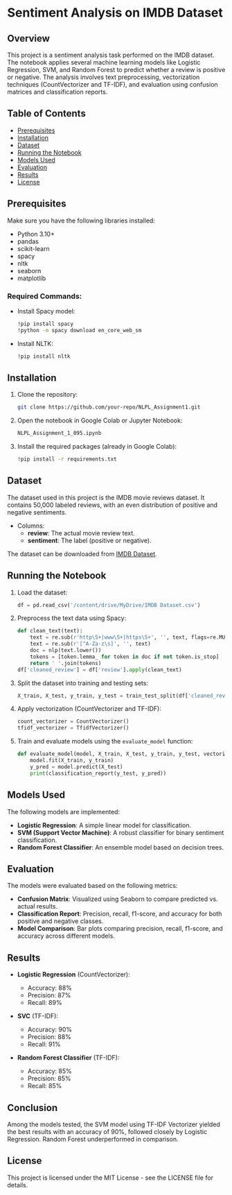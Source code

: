 
# Sentiment Analysis on IMDB Dataset

## Overview

This project is a sentiment analysis task performed on the IMDB dataset. The notebook applies several machine learning models like Logistic Regression, SVM, and Random Forest to predict whether a review is positive or negative. The analysis involves text preprocessing, vectorization techniques (CountVectorizer and TF-IDF), and evaluation using confusion matrices and classification reports.

## Table of Contents
- [Prerequisites](#prerequisites)
- [Installation](#installation)
- [Dataset](#dataset)
- [Running the Notebook](#running-the-notebook)
- [Models Used](#models-used)
- [Evaluation](#evaluation)
- [Results](#results)
- [License](#license)

## Prerequisites

Make sure you have the following libraries installed:
- Python 3.10+
- pandas
- scikit-learn
- spacy
- nltk
- seaborn
- matplotlib

### Required Commands:
- Install Spacy model:
  ```bash
  !pip install spacy
  !python -m spacy download en_core_web_sm
  ```
- Install NLTK:
  ```bash
  !pip install nltk
  ```

## Installation

1. Clone the repository:
   ```bash
   git clone https://github.com/your-repo/NLPL_Assignment1.git
   ```

2. Open the notebook in Google Colab or Jupyter Notebook:
   ```bash
   NLPL_Assignment_1_095.ipynb
   ```

3. Install the required packages (already in Google Colab):
   ```bash
   !pip install -r requirements.txt
   ```

## Dataset

The dataset used in this project is the IMDB movie reviews dataset. It contains 50,000 labeled reviews, with an even distribution of positive and negative sentiments.

- Columns:
  - **review**: The actual movie review text.
  - **sentiment**: The label (positive or negative).

The dataset can be downloaded from [IMDB Dataset]([https://ai.stanford.edu/~amaas/data/sentiment/](https://www.kaggle.com/datasets/lakshmi25npathi/imdb-dataset-of-50k-movie-reviews)).

## Running the Notebook

1. Load the dataset:
   ```python
   df = pd.read_csv('/content/drive/MyDrive/IMDB Dataset.csv')
   ```

2. Preprocess the text data using Spacy:
   ```python
   def clean_text(text):
       text = re.sub(r'http\S+|www\S+|https\S+', '', text, flags=re.MULTILINE)
       text = re.sub(r'[^A-Za-z\s]', '', text)
       doc = nlp(text.lower())
       tokens = [token.lemma_ for token in doc if not token.is_stop]
       return ' '.join(tokens)
   df['cleaned_review'] = df['review'].apply(clean_text)
   ```

3. Split the dataset into training and testing sets:
   ```python
   X_train, X_test, y_train, y_test = train_test_split(df['cleaned_review'], df['sentiment'], test_size=0.2, random_state=42)
   ```

4. Apply vectorization (CountVectorizer and TF-IDF):
   ```python
   count_vectorizer = CountVectorizer()
   tfidf_vectorizer = TfidfVectorizer()
   ```

5. Train and evaluate models using the `evaluate_model` function:
   ```python
   def evaluate_model(model, X_train, X_test, y_train, y_test, vectorizer_name):
       model.fit(X_train, y_train)
       y_pred = model.predict(X_test)
       print(classification_report(y_test, y_pred))
   ```

## Models Used

The following models are implemented:
- **Logistic Regression**: A simple linear model for classification.
- **SVM (Support Vector Machine)**: A robust classifier for binary sentiment classification.
- **Random Forest Classifier**: An ensemble model based on decision trees.

## Evaluation

The models were evaluated based on the following metrics:
- **Confusion Matrix**: Visualized using Seaborn to compare predicted vs. actual results.
- **Classification Report**: Precision, recall, f1-score, and accuracy for both positive and negative classes.
- **Model Comparison**: Bar plots comparing precision, recall, f1-score, and accuracy across different models.

## Results

- **Logistic Regression** (CountVectorizer): 
   - Accuracy: 88%
   - Precision: 87%
   - Recall: 89%
   
- **SVC** (TF-IDF):
   - Accuracy: 90%
   - Precision: 88%
   - Recall: 91%

- **Random Forest Classifier** (TF-IDF):
   - Accuracy: 85%
   - Precision: 85%
   - Recall: 85%

## Conclusion

Among the models tested, the SVM model using TF-IDF Vectorizer yielded the best results with an accuracy of 90%, followed closely by Logistic Regression. Random Forest underperformed in comparison.

## License

This project is licensed under the MIT License - see the LICENSE file for details.
